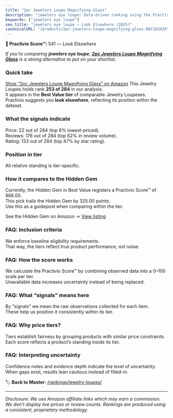 ```yaml
---
title: "2pc Jewelers Loupe Magnifying Glass"
description: "jewelers eye loupe: Data-driven ranking using the Practivio Score™. Positioned by quality, value, demand, findability, momentum."
keywords: ["jewelers eye loupe"]
seo_title: "jewelers eye loupe — Look Elsewhere (2025)"
canonicalURL: "/products/2pc-jewelers-loupe-magnifying-glass-B0C16SXZXY/"
---
```


**🚫 Practivio Score™:** 541 — _Look Elsewhere_


*If you're comparing **jewelers eye loupe**, **[2pc Jewelers Loupe Magnifying Glass](https://www.amazon.com/dp/B0C16SXZXY?tag=practivio-20)** is a strong alternative to put on your shortlist.*
### Quick take
[Shop “2pc Jewelers Loupe Magnifying Glass” on Amazon](https://www.amazon.com/dp/B0C16SXZXY?tag=practivio-20)
This Jewelry Loupes holds rank **253 of 284** in our analysis.  
It appears in the **Best Value tier** of comparable Jewelry Loupeses.  
Practivio suggests you **look elsewhere**, reflecting its position within the dataset.

### What the signals indicate
Price: 22 out of 284 (top 8% lowest-priced).  
Reviews: 176 out of 284 (top 62% in review volume).  
Rating: 133 out of 284 (top 47% by star rating).  

### Position in tier
All relative standing is tier-specific.

### How it compares to the Hidden Gem
Currently, the Hidden Gem in Best Value registers a Practivio Score™ of 866.00.  
This pick trails the Hidden Gem by 325.00 points.  
Use this as a guidepost when comparing within the tier.  

See the Hidden Gem on Amazon → [View listing](https://www.amazon.com/dp/B000CAHCQS?tag=practivio-20)

### FAQ: Inclusion criteria
We enforce baseline eligibility requirements.  
That way, the tiers reflect true product performance, not noise.

### FAQ: How the score works
We calculate the Practivio Score™ by combining observed data into a 0–100 scale per tier.  
Unavailable data increases uncertainty instead of being replaced.

### FAQ: What “signals” means here
By “signals” we mean the raw observations collected for each item.  
These help us position it consistently within its tier.

### FAQ: Why price tiers?
Tiers establish fairness by grouping products with similar price constraints.  
Each score reflects a product’s standing inside its tier.

### FAQ: Interpreting uncertainty
Confidence notes and evidence depth indicate the level of uncertainty.  
When gaps exist, results lean cautious instead of filled-in.


🏷️ **Back to Master:** [/rankings/jewelry-loupes/](/rankings/jewelry-loupes/)

---
_Disclosure: We use Amazon affiliate links which may earn a commission. We don’t display live prices or review counts. Rankings are produced using a consistent, proprietary methodology._
